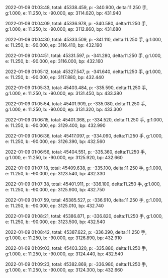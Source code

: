 2022-01-09 01:03:48, total: 45338.459, p: -340.900, delta:11.250 手, g:1.000, e: 11.250, b: -90.000, ep: 3114.620, bp: 431.940

2022-01-09 01:04:09, total: 45336.978, p: -340.580, delta:11.250 手, g:1.000, e: 11.250, b: -90.000, ep: 3112.860, bp: 431.680

2022-01-09 01:04:30, total: 45333.509, p: -341.110, delta:11.250 手, g:1.000, e: 11.250, b: -90.000, ep: 3116.410, bp: 432.190

2022-01-09 01:04:51, total: 45331.597, p: -341.280, delta:11.250 手, g:1.000, e: 11.250, b: -90.000, ep: 3116.000, bp: 432.160

2022-01-09 01:05:12, total: 45327.547, p: -341.640, delta:11.250 手, g:1.000, e: 11.250, b: -90.000, ep: 3117.880, bp: 432.440

2022-01-09 01:05:33, total: 45403.484, p: -335.590, delta:11.250 手, g:1.000, e: 11.250, b: -90.000, ep: 3131.450, bp: 433.380

2022-01-09 01:05:54, total: 45401.909, p: -335.080, delta:11.250 手, g:1.000, e: 11.250, b: -90.000, ep: 3131.320, bp: 433.300

2022-01-09 01:06:15, total: 45401.368, p: -334.520, delta:11.250 手, g:1.000, e: 11.250, b: -90.000, ep: 3129.400, bp: 432.990

2022-01-09 01:06:36, total: 45417.097, p: -334.090, delta:11.250 手, g:1.000, e: 11.250, b: -90.000, ep: 3126.390, bp: 432.560

2022-01-09 01:06:56, total: 45404.551, p: -335.360, delta:11.250 手, g:1.000, e: 11.250, b: -90.000, ep: 3125.920, bp: 432.660

2022-01-09 01:07:18, total: 45409.638, p: -335.100, delta:11.250 手, g:1.000, e: 11.250, b: -90.000, ep: 3123.540, bp: 432.330

2022-01-09 01:07:38, total: 45401.911, p: -336.100, delta:11.250 手, g:1.000, e: 11.250, b: -90.000, ep: 3125.900, bp: 432.750

2022-01-09 01:07:59, total: 45385.527, p: -336.910, delta:11.250 手, g:1.000, e: 11.250, b: -90.000, ep: 3125.010, bp: 432.740

2022-01-09 01:08:21, total: 45386.871, p: -336.820, delta:11.250 手, g:1.000, e: 11.250, b: -90.000, ep: 3123.500, bp: 432.540

2022-01-09 01:08:42, total: 45387.622, p: -336.390, delta:11.250 手, g:1.000, e: 11.250, b: -90.000, ep: 3126.890, bp: 432.910

2022-01-09 01:09:03, total: 45403.320, p: -335.880, delta:11.250 手, g:1.000, e: 11.250, b: -90.000, ep: 3124.440, bp: 432.540

2022-01-09 01:09:23, total: 45382.869, p: -336.980, delta:11.250 手, g:1.000, e: 11.250, b: -90.000, ep: 3124.300, bp: 432.660